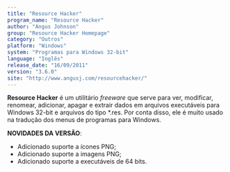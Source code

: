 ```yaml
---
title: "Resource Hacker"
program_name: "Resource Hacker"
author: "Angus Johnson"
group: "Resource Hacker Homepage"
category: "Outros"
platform: "Windows"
system: "Programas para Windows 32-bit"
language: "Inglês"
release_date: "16/09/2011"
version: "3.6.0"
site: "http://www.angusj.com/resourcehacker/"
---
```

<b>Resource Hacker</b> é um utilitário <i>freeware</i> que serve para ver, modificar, renomear, adicionar, apagar e extrair dados em arquivos executáveis para Windows 32-bit e arquivos do tipo *.res. Por conta disso, ele é muito usado na tradução dos menus de programas para Windows.

<b>NOVIDADES DA VERSÃO</b>:

- Adicionado suporte a ícones PNG;
- Adicionado suporte a imagens PNG;
- Adicionado suporte a executáveis de 64 bits.
